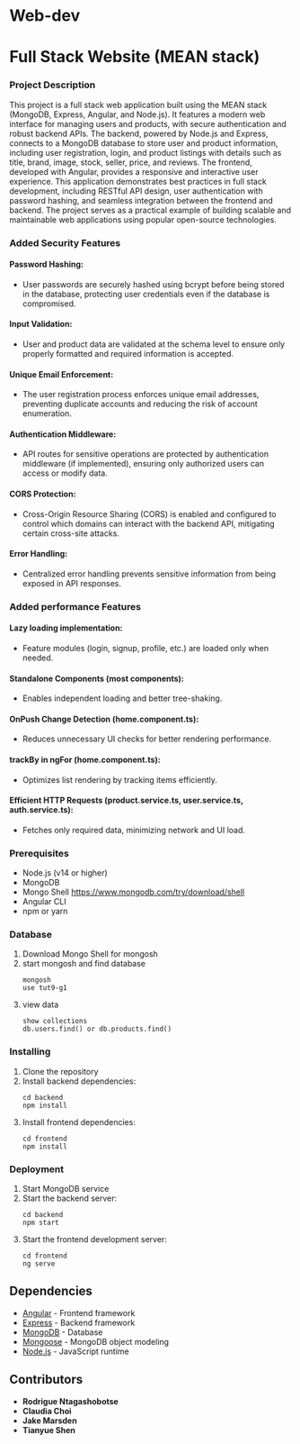 # Web-dev
# Full Stack Website (MEAN stack)

### Project Description
This project is a full stack web application built using the MEAN stack (MongoDB, Express, Angular, and Node.js). It features a modern web interface for managing users and products, with secure authentication and robust backend APIs. The backend, powered by Node.js and Express, connects to a MongoDB database to store user and product information, including user registration, login, and product listings with details such as title, brand, image, stock, seller, price, and reviews. The frontend, developed with Angular, provides a responsive and interactive user experience. This application demonstrates best practices in full stack development, including RESTful API design, user authentication with password hashing, and seamless integration between the frontend and backend. The project serves as a practical example of building scalable and maintainable web applications using popular open-source technologies.

###  Added Security Features
#### Password Hashing:
- User passwords are securely hashed using bcrypt before being stored in the database, protecting user credentials even if the database is compromised.
#### Input Validation:
- User and product data are validated at the schema level to ensure only properly formatted and required information is accepted.
#### Unique Email Enforcement:
- The user registration process enforces unique email addresses, preventing duplicate accounts and reducing the risk of account enumeration.
#### Authentication Middleware:
- API routes for sensitive operations are protected by authentication middleware (if implemented), ensuring only authorized users can access or modify data.
#### CORS Protection:
- Cross-Origin Resource Sharing (CORS) is enabled and configured to control which domains can interact with the backend API, mitigating certain cross-site attacks.
#### Error Handling:
- Centralized error handling prevents sensitive information from being exposed in API responses.

###  Added performance Features
#### Lazy loading implementation:
- Feature modules (login, signup, profile, etc.) are loaded only when needed.
#### Standalone Components (most components):
- Enables independent loading and better tree-shaking.
#### OnPush Change Detection (home.component.ts):
- Reduces unnecessary UI checks for better rendering performance.
#### trackBy in ngFor (home.component.ts):
- Optimizes list rendering by tracking items efficiently.
#### Efficient HTTP Requests (product.service.ts, user.service.ts, auth.service.ts):
- Fetches only required data, minimizing network and UI load.


### Prerequisites

- Node.js (v14 or higher)
- MongoDB
- Mongo Shell https://www.mongodb.com/try/download/shell 
- Angular CLI
- npm or yarn

### Database

1. Download Mongo Shell for mongosh
2. start mongosh and find database
   ```
   mongosh
   use tut9-g1
   ```
3. view data
   ```
   show collections
   db.users.find() or db.products.find()
   ```

### Installing

1. Clone the repository
2. Install backend dependencies:
   ```
   cd backend
   npm install
   ```
3. Install frontend dependencies:
   ```
   cd frontend
   npm install
   ```

### Deployment

1. Start MongoDB service
2. Start the backend server:
   ```
   cd backend
   npm start
   ```
3. Start the frontend development server:
   ```
   cd frontend
   ng serve
   ```

## Dependencies

* [Angular](https://angular.io/) - Frontend framework
* [Express](https://expressjs.com/) - Backend framework
* [MongoDB](https://www.mongodb.com/) - Database
* [Mongoose](https://mongoosejs.com/) - MongoDB object modeling
* [Node.js](https://nodejs.org/) - JavaScript runtime

## Contributors
* **Rodrigue Ntagashobotse** 
* **Claudia Choi**
* **Jake Marsden**
* **Tianyue Shen**

